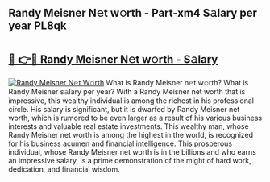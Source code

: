 ## Randy Meisner N𝚎t w𝚘rth - Part-xm4 S𝚊lary per year PL8qk

# <h2><a href="http://gc127jx.nevu.top/?p=Randy+Meisner">🔗 👉🔴 Randy Meisner N𝚎t w𝚘rth - S𝚊lary</a></h2>

[![Randy Meisner N𝚎t W𝚘rth](https://i.imgur.com/Oavwk0R.jpeg)](http://gc127jx.nevu.top/?p=Randy+Meisner)
What is Randy Meisner n𝚎t w𝚘rth? What is Randy Meisner s𝚊lary per year?
With a Randy Meisner net worth that is impressive, this wealthy individual is among the richest in his professional circle. His salary is significant, but it is dwarfed by Randy Meisner net worth, which is rumored to be even larger as a result of his various business interests and valuable real estate investments. This wealthy man, whose Randy Meisner net worth is among the highest in the world, is recognized for his business acumen and financial intelligence. This prosperous individual, whose Randy Meisner net worth is in the billions and who earns an impressive salary, is a prime demonstration of the might of hard work, dedication, and financial wisdom.
